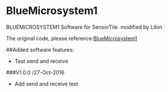 # BlueMicrosystem1

BLUEMICROSYSTEM1 Software for SensorTile. modified by Libin

The original code, please reference:[BlueMicrosystem1](http://www.st.com/content/st_com/en/products/embedded-software/mems-and-sensors-software/open-mems/bluemicrosystem1.html)

##Added software features:
* Test send and receive

###V1.0.0 /27-Oct-2016
* Add send and receive test
